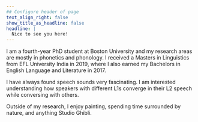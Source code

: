 ```yaml
---
## Configure header of page
text_align_right: false
show_title_as_headline: false
headline: |
  Nice to see you here!
---
```


<!-- this is a subheadline -->
I am a fourth-year PhD student at Boston University and my research areas are mostly in phonetics and phonology. I received a Masters in Linguistics from EFL University India in 2019, where I also earned my Bachelors in English Language and Literature in 2017. 

I have always found speech sounds very fascinating. I am interested understanding how speakers with different L1s converge in their L2 speech while conversing with others. 

Outside of my research, I enjoy painting, spending time surrounded by nature, and anything Studio Ghibli. 